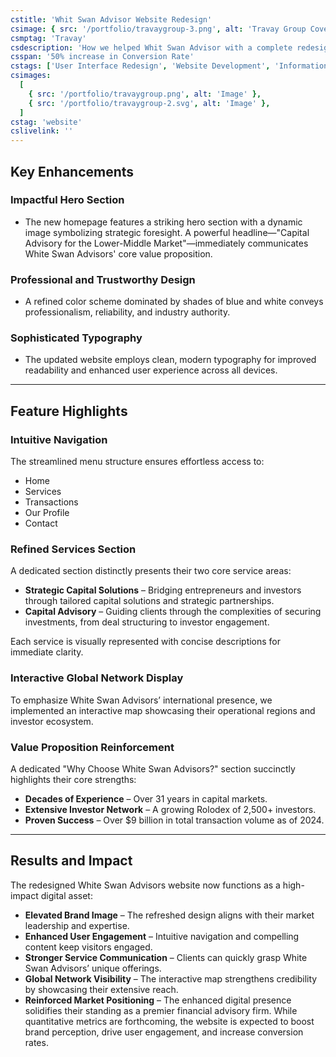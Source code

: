 ```yaml
---
cstitle: 'Whit Swan Advisor Website Redesign'
csimage: { src: '/portfolio/travaygroup-3.png', alt: 'Travay Group Cover' }
csmptag: 'Travay'
csdescription: 'How we helped Whit Swan Advisor with a complete redesign of their website to improve user experience and navigation'
csspan: '50% increase in Conversion Rate'
cstags: ['User Interface Redesign', 'Website Development', 'Information Architecture']
csimages:
  [
    { src: '/portfolio/travaygroup.png', alt: 'Image' },
    { src: '/portfolio/travaygroup-2.svg', alt: 'Image' },
  ]
cstag: 'website'
cslivelink: ''
---
```


## Key Enhancements

### Impactful Hero Section
  - The new homepage features a striking hero section with a dynamic image symbolizing strategic foresight. A powerful headline—"Capital Advisory for the Lower-Middle Market"—immediately communicates White Swan Advisors' core value proposition.

### Professional and Trustworthy Design
  - A refined color scheme dominated by shades of blue and white conveys professionalism, reliability, and industry authority.

### Sophisticated Typography
  - The updated website employs clean, modern typography for improved readability and enhanced user experience across all devices.

---

## Feature Highlights

### Intuitive Navigation
The streamlined menu structure ensures effortless access to:

- Home
- Services
- Transactions
- Our Profile
- Contact

### Refined Services Section
A dedicated section distinctly presents their two core service areas:
- **Strategic Capital Solutions** – Bridging entrepreneurs and investors through tailored capital solutions and strategic partnerships.
- **Capital Advisory** – Guiding clients through the complexities of securing investments, from deal structuring to investor engagement.

Each service is visually represented with concise descriptions for immediate clarity.

### Interactive Global Network Display
To emphasize White Swan Advisors’ international presence, we implemented an interactive map showcasing their operational regions and investor ecosystem.

### Value Proposition Reinforcement
A dedicated "Why Choose White Swan Advisors?" section succinctly highlights their core strengths:
- **Decades of Experience** – Over 31 years in capital markets.
- **Extensive Investor Network** – A growing Rolodex of 2,500+ investors.
- **Proven Success** – Over $9 billion in total transaction volume as of 2024.
---


## Results and Impact

The redesigned White Swan Advisors website now functions as a high-impact digital asset:
- **Elevated Brand Image** – The refreshed design aligns with their market leadership and expertise.
- **Enhanced User Engagement** – Intuitive navigation and compelling content keep visitors engaged.
- **Stronger Service Communication** – Clients can quickly grasp White Swan Advisors’ unique offerings.
- **Global Network Visibility** – The interactive map strengthens credibility by showcasing their extensive reach.
- **Reinforced Market Positioning** – The enhanced digital presence solidifies their standing as a premier financial advisory firm.
While quantitative metrics are forthcoming, the website is expected to boost brand perception, drive user engagement, and increase conversion rates.
